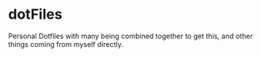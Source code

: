 # dotFiles
Personal Dotfiles with many being combined together to get this, and other things coming from myself directly.
